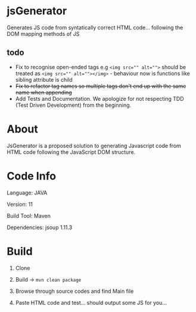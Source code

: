 # jsGenerator
Generates JS code from syntatically correct HTML code... following the DOM mapping methods of JS 

## todo
* Fix to recognise open-ended tags e.g ``<img src="" alt="">`` should be treated as ``<img src="" alt=""></img>`` - behaviour now is functions like sibling attribute is child
* ~~Fix to refactor tag names so multiple tags don't end up with the same name when appending~~
* Add Tests and Documentation. We apologize for not respecting TDD (Test Driven Development) from the beginning.



# About

JsGenerator is a proposed solution to generating Javascript code from HTML code following the JavaScript DOM structure.

# Code Info

Language: JAVA

Version: 11

Build Tool: Maven

Dependencies: jsoup 1.11.3

# Build

1. Clone

2. Build -> `mvn clean package`

3. Browse through source codes and find Main file

4. Paste HTML code and test... should output some JS for you...

